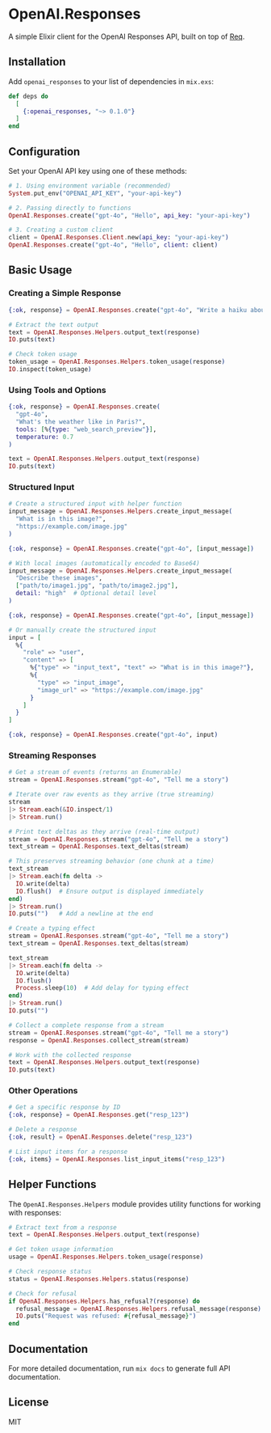 # OpenAI.Responses

A simple Elixir client for the OpenAI Responses API, built on top of [Req](https://github.com/wojtekmach/req).

## Installation

Add `openai_responses` to your list of dependencies in `mix.exs`:

```elixir
def deps do
  [
    {:openai_responses, "~> 0.1.0"}
  ]
end
```

## Configuration

Set your OpenAI API key using one of these methods:

```elixir
# 1. Using environment variable (recommended)
System.put_env("OPENAI_API_KEY", "your-api-key")

# 2. Passing directly to functions
OpenAI.Responses.create("gpt-4o", "Hello", api_key: "your-api-key")

# 3. Creating a custom client
client = OpenAI.Responses.Client.new(api_key: "your-api-key")
OpenAI.Responses.create("gpt-4o", "Hello", client: client)
```

## Basic Usage

### Creating a Simple Response

```elixir
{:ok, response} = OpenAI.Responses.create("gpt-4o", "Write a haiku about programming")

# Extract the text output
text = OpenAI.Responses.Helpers.output_text(response)
IO.puts(text)

# Check token usage
token_usage = OpenAI.Responses.Helpers.token_usage(response)
IO.inspect(token_usage)
```

### Using Tools and Options

```elixir
{:ok, response} = OpenAI.Responses.create(
  "gpt-4o",
  "What's the weather like in Paris?",
  tools: [%{type: "web_search_preview"}],
  temperature: 0.7
)

text = OpenAI.Responses.Helpers.output_text(response)
IO.puts(text)
```

### Structured Input

```elixir
# Create a structured input with helper function
input_message = OpenAI.Responses.Helpers.create_input_message(
  "What is in this image?", 
  "https://example.com/image.jpg"
)

{:ok, response} = OpenAI.Responses.create("gpt-4o", [input_message])

# With local images (automatically encoded to Base64)
input_message = OpenAI.Responses.Helpers.create_input_message(
  "Describe these images",
  ["path/to/image1.jpg", "path/to/image2.jpg"],
  detail: "high"  # Optional detail level
)

{:ok, response} = OpenAI.Responses.create("gpt-4o", [input_message])

# Or manually create the structured input
input = [
  %{
    "role" => "user",
    "content" => [
      %{"type" => "input_text", "text" => "What is in this image?"},
      %{
        "type" => "input_image",
        "image_url" => "https://example.com/image.jpg"
      }
    ]
  }
]

{:ok, response} = OpenAI.Responses.create("gpt-4o", input)
```

### Streaming Responses

```elixir
# Get a stream of events (returns an Enumerable)
stream = OpenAI.Responses.stream("gpt-4o", "Tell me a story")

# Iterate over raw events as they arrive (true streaming)
stream 
|> Stream.each(&IO.inspect/1) 
|> Stream.run()

# Print text deltas as they arrive (real-time output)
stream = OpenAI.Responses.stream("gpt-4o", "Tell me a story")
text_stream = OpenAI.Responses.text_deltas(stream)

# This preserves streaming behavior (one chunk at a time)
text_stream
|> Stream.each(fn delta -> 
  IO.write(delta)
  IO.flush()  # Ensure output is displayed immediately
end)
|> Stream.run()
IO.puts("")   # Add a newline at the end

# Create a typing effect
stream = OpenAI.Responses.stream("gpt-4o", "Tell me a story")
text_stream = OpenAI.Responses.text_deltas(stream)

text_stream
|> Stream.each(fn delta -> 
  IO.write(delta)
  IO.flush()
  Process.sleep(10)  # Add delay for typing effect
end)
|> Stream.run()
IO.puts("")

# Collect a complete response from a stream
stream = OpenAI.Responses.stream("gpt-4o", "Tell me a story")
response = OpenAI.Responses.collect_stream(stream)

# Work with the collected response
text = OpenAI.Responses.Helpers.output_text(response)
IO.puts(text)
```

### Other Operations

```elixir
# Get a specific response by ID
{:ok, response} = OpenAI.Responses.get("resp_123")

# Delete a response
{:ok, result} = OpenAI.Responses.delete("resp_123")

# List input items for a response
{:ok, items} = OpenAI.Responses.list_input_items("resp_123")
```

## Helper Functions

The `OpenAI.Responses.Helpers` module provides utility functions for working with responses:

```elixir
# Extract text from a response
text = OpenAI.Responses.Helpers.output_text(response)

# Get token usage information
usage = OpenAI.Responses.Helpers.token_usage(response)

# Check response status
status = OpenAI.Responses.Helpers.status(response)

# Check for refusal
if OpenAI.Responses.Helpers.has_refusal?(response) do
  refusal_message = OpenAI.Responses.Helpers.refusal_message(response)
  IO.puts("Request was refused: #{refusal_message}")
end
```

## Documentation

For more detailed documentation, run `mix docs` to generate full API documentation.

## License

MIT